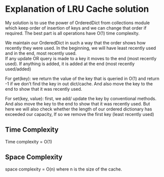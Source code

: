 ﻿# Explanation of LRU Cache solution

My solution is to use the power of  OrderedDict from collections module which keep order of insertion of keys and we can change that order if required. The best part is all operations have O(1) time complexity.

We maintain our OrderedDict in such a way that the order shows how recently they were used. In the beginning, we will have least recently used and in the end, most recently used.  
If any update OR query is made to a key it moves to the end (most recently used). If anything is added, it is added at the end (most recently used/added)

For get(key): we return the value of the key that is queried in O(1) and return -1 if we don’t find the key in out dict/cache. And also move the key to the end to show that it was recently used.

For set(key, value): first, we add/ update the key by conventional methods. And also move the key to the end to show that it was recently used. But here we will also check whether the length of our ordered dictionary has exceeded our capacity, If so we remove the first key (least recently used)

## Time Complexity
Time complexity = O(1)

## Space Complexity
space complexity = O(n) where n is the size of the cache.

